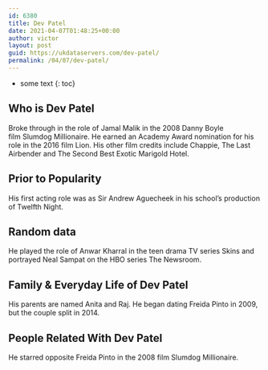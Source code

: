 ```yaml
---
id: 6380
title: Dev Patel
date: 2021-04-07T01:48:25+00:00
author: victor
layout: post
guid: https://ukdataservers.com/dev-patel/
permalink: /04/07/dev-patel/
---
```


* some text
{: toc}


## Who is Dev Patel



Broke through in the role of Jamal Malik in the 2008 Danny Boyle film Slumdog Millionaire. He earned an Academy Award nomination for his role in the 2016 film Lion. His other film credits include Chappie, The Last Airbender and The Second Best Exotic Marigold Hotel.

                
                
                
## Prior to Popularity



His first acting role was as Sir Andrew Aguecheek in his school&#8217;s production of Twelfth Night.

                
                
                
## Random data



He played the role of Anwar Kharral in the teen drama TV series Skins and portrayed Neal Sampat on the HBO series The Newsroom.

                
                
                
## Family & Everyday Life of Dev Patel



His parents are named Anita and Raj. He began dating Freida Pinto in 2009, but the couple split in 2014.

                
                
                
## People Related With Dev Patel



He starred opposite Freida Pinto in the 2008 film Slumdog Millionaire.

                
              
            
          
          
          